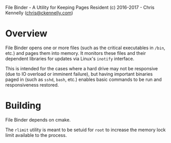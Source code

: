 File Binder - A Utility for Keeping Pages Resident
(c) 2016-2017 - Chris Kennelly (chris@ckennelly.com)

Overview
========

File Binder opens one or more files (such as the critical executables in
`/bin`, etc.) and pages them into memory.  It monitors these files and their
dependent libraries for updates via Linux's `inotify` interface.

This is intended for the cases where a hard drive may not be responsive (due to
IO overload or imminent failure), but having important binaries paged in (such
as `sshd`, `bash`, etc.) enables basic commands to be run and responsiveness
restored.

Building
========

File Binder depends on cmake.

The `rlimit` utility is meant to be setuid for `root` to increase the memory
lock limit available to the process.
